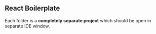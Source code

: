 ## React Boilerplate

Each folder is a **completely separate project** which should be open in separate IDE window.
